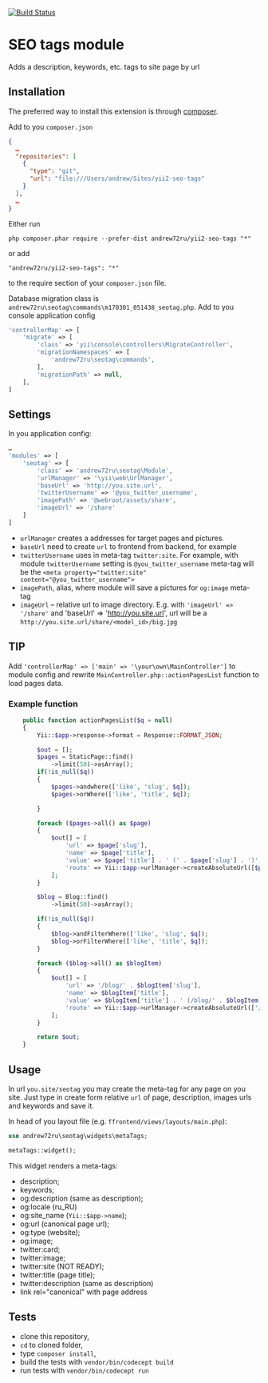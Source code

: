 [![Build Status](https://travis-ci.org/andrew72ru/yii2-seo-tags.svg?branch=master)](https://travis-ci.org/andrew72ru/yii2-seo-tags)

SEO tags module
===============
Adds a description, keywords, etc. tags to site page by url

Installation
------------

The preferred way to install this extension is through [composer](http://getcomposer.org/download/).

Add to you `composer.json`

```json
{
  …
  "repositories": [
    {
      "type": "git",
      "url": "file:///Users/andrew/Sites/yii2-seo-tags"
    }
  ],
  …
}
```

Either run

```
php composer.phar require --prefer-dist andrew72ru/yii2-seo-tags "*"
```

or add

```
"andrew72ru/yii2-seo-tags": "*"
```

to the require section of your `composer.json` file.

Database migration class is `andrew72ru\seotag\commands\m170301_051438_seotag.php`. Add to you console application config

```php
'controllerMap' => [
    'migrate' => [
        'class' => 'yii\console\controllers\MigrateController',
        'migrationNamespaces' => [
            'andrew72ru\seotag\commands',
        ],
        'migrationPath' => null,
    ],
]

```

Settings
--------

In you application config:

```php
…
'modules' => [
    'seotag' => [
        'class' => 'andrew72ru\seotag\Module',
        'urlManager' => '\yii\web\UrlManager',
        'baseUrl' => 'http://you.site.url',
        'twitterUsername' => '@you_twitter_username',
        'imagePath' => '@webroot/assets/share',
        'imageUrl' => '/share'
    ]
]
```

- `urlManager` creates a addresses for target pages and pictures.
- `baseUrl` need to create `url` to frontend from backend, for example
- `twitterUsername` uses in meta-tag `twitter:site`. For example, with module `twitterUsername` setting is `@you_twitter_username` meta-tag will be the `<meta property="twitter:site" content="@you_twitter_username">`
- `imagePath`, alias, where module will save a pictures for `og:image` meta-tag
- `imageUrl` – relative url to image directory. E.g. with `'imageUrl' => '/share'` and 'baseUrl' => 'http://you.site.url', url will be a `http://you.site.url/share/<model_id>/big.jpg`

TIP
---

Add `'controllerMap' => ['main' => '\your\own\MainController']` to module config and rewrite `MainController.php::actionPagesList` function to load pages data.

### Example function

```php
    public function actionPagesList($q = null)
    {
        Yii::$app->response->format = Response::FORMAT_JSON;

        $out = [];
        $pages = StaticPage::find()
            ->limit(50)->asArray();
        if(!is_null($q))
        {
            $pages->andwhere(['like', 'slug', $q]);
            $pages->orWhere(['like', 'title', $q]);

        }

        foreach ($pages->all() as $page)
        {
            $out[] = [
                'url' => $page['slug'],
                'name' => $page['title'],
                'value' => $page['title'] . ' (' . $page['slug'] . ')',
                'route' => Yii::$app->urlManager->createAbsoluteUrl([$page['slug']]),
            ];
        }

        $blog = Blog::find()
            ->limit(50)->asArray();

        if(!is_null($q))
        {
            $blog->andFilterWhere(['like', 'slug', $q]);
            $blog->orFilterWhere(['like', 'title', $q]);
        }

        foreach ($blog->all() as $blogItem)
        {
            $out[] = [
                'url' => '/blog/' . $blogItem['slug'],
                'name' => $blogItem['title'],
                'value' => $blogItem['title'] . ' (/blog/' . $blogItem['slug'] . ')',
                'route' => Yii::$app->urlManager->createAbsoluteUrl(['/blog/' . $blogItem['slug']]),
            ];
        }

        return $out;
    }

```

Usage
-----

In url `you.site/seotag` you may create the meta-tag for any page on you site. Just type in create form relative `url` of page, description, images urls and keywords and save it.

In head of you layout file (e.g. `ffrontend/views/layouts/main.php`):

```php
use andrew72ru\seotag\widgets\metaTags;

metaTags::widget();
```

This widget renders a meta-tags:

* description;
* keywords;
* og:description (same as description);
* og:locale (ru_RU)
* og:site_name (`Yii::$app->name`);
* og:url (canonical page url);
* og:type (website);
* og:image;
* twitter:card;
* twitter:image;
* twitter:site (NOT READY);
* twitter:title (page title);
* twitter:description (same as description)
* link rel="canonical" with page address

Tests
-----

- clone this repository,
- `cd` to cloned folder,
- type `composer install`,
- build the tests with `vendor/bin/codecept build`
- run tests with `vendor/bin/codecept run`
